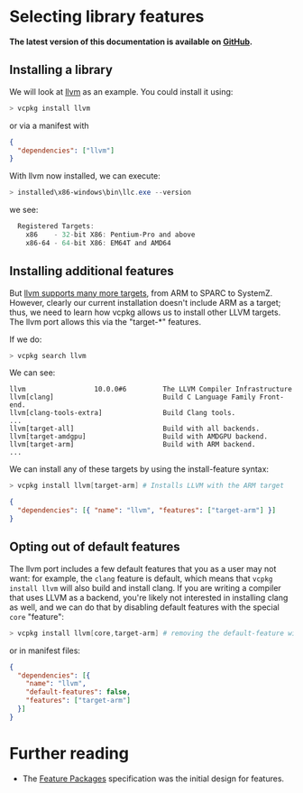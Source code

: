 # Selecting library features

**The latest version of this documentation is available on [GitHub](https://github.com/Microsoft/vcpkg/tree/master/docs/users/selecting-library-features.md).**

## Installing a library

We will look at [llvm](https://llvm.org/) as an example. You could install it using:

```powershell
> vcpkg install llvm
```
or via a manifest with
```json
{
  "dependencies": ["llvm"]
}
```

With llvm now installed, we can execute:

```powershell
> installed\x86-windows\bin\llc.exe --version
```

we see:

```powershell
  Registered Targets:
    x86    - 32-bit X86: Pentium-Pro and above
    x86-64 - 64-bit X86: EM64T and AMD64
```

## Installing additional features

But [llvm supports many more targets](https://llvm.org/docs/GettingStarted.html#local-llvm-configuration), from ARM to SPARC to SystemZ.
However, clearly our current installation doesn't include ARM as a target;
thus, we need to learn how vcpkg allows us to install other LLVM targets.
The llvm port allows this via the "target-*" features.

If we do:

```powershell
> vcpkg search llvm
```

We can see:

```
llvm                 10.0.0#6         The LLVM Compiler Infrastructure
llvm[clang]                           Build C Language Family Front-end.
llvm[clang-tools-extra]               Build Clang tools.
...
llvm[target-all]                      Build with all backends.
llvm[target-amdgpu]                   Build with AMDGPU backend.
llvm[target-arm]                      Build with ARM backend.
...
```

We can install any of these targets by using the install-feature syntax:

```powershell
> vcpkg install llvm[target-arm] # Installs LLVM with the ARM target
```
```json
{
  "dependencies": [{ "name": "llvm", "features": ["target-arm"] }]
}
```

## Opting out of default features

The llvm port includes a few default features that you as a user may not want: for example,
the `clang` feature is default, which means that `vcpkg install llvm` will also build and install clang.
If you are writing a compiler that uses LLVM as a backend,
you're likely not interested in installing clang as well,
and we can do that by disabling default features with the special `core` "feature":
```powershell
> vcpkg install llvm[core,target-arm] # removing the default-feature with "core" also removes all of the default targets you get
```
or in manifest files:
```json
{
  "dependencies": [{
    "name": "llvm",
    "default-features": false,
    "features": ["target-arm"]
  }]
}
```

# Further reading
- The [Feature Packages](specifications/feature-packages.md) specification was the initial design for features.
